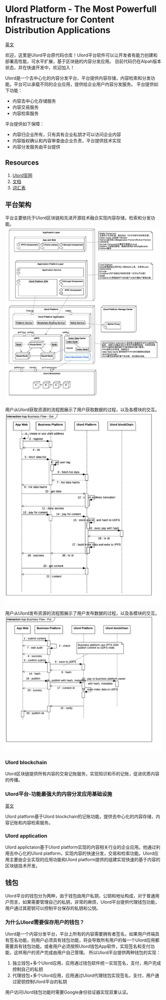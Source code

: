 # Ulord Platform - The Most Powerfull Infrastructure for Content Distribution Applications
[英文](./README.md)

欢迎，这里是Ulord平台原代码仓库！Ulord平台软件可以让开发者有能力创建和部署高性能，可水平扩展，基于区块链的内容分发应用。
目前代码仍在Alpah版本状态，并在快速开发中，欢迎加入！

Ulord是一个去中心化的内容分发平台，平台提供内容存储，内容检索和分发功能。平台可以承载不同的企业应用，提供给企业用户内容分发服务。
平台提供如下功能：
- 内容去中心化存储服务
- 内容交易服务
- 内容检索服务

平台提供如下保障：
- 内容归企业所有，只有具有企业私钥才可以访问企业内容
- 内容版权确认和内容审查由企业负责，平台提供技术实现
- 内容分发服务由平台提供

## Resources
1. [Ulord官网](http://ulord.one)
2. [文档](https://github.com/UlordChain/documentation)
3. [词汇表](./vocabulary.md)

## 平台架构
平台主要依托于Ulord区块链和先进开源技术融合实现内容存储，检索和分发功能。
![架构图](images/Ulord-Arch.jpg)

用户从Ulord获取资源的流程图展示了用户获取数据的过程，以及各模块的交互。
![获取资源流程图](images/App-Business-Flow-Get.jpg)

用户从Ulord发布资源的流程图展示了用户发布数据的过程，以及各模块的交互。
![发布资源流程图](images/App-Business-Flow-Put.jpg)

### Ulord blockchain
Ulord区块链提供所有内容的交易记账服务，实现知识和币的记账，促进优质内容的传播。

### Ulord平台-功能最强大的内容分发应用基础设施
[英文](./README.md)

Ulord platform基于Ulord blockchain的记账功能，提供去中心化的内容存储，内容记账和内容检索服务。

### Ulord application
Ulord applictaion基于Ulord platform实现的内容相关行业的企业应用。他通过利用去中心化的Ulord platform，实现内容的快速分发，交易和检索功能。Ulord应用主要由企业实现的应用功能和Ulord platform提供的组建实现快速的基于内容的区块链技术开发。

## 钱包
Ulord平台的钱包分为两种，由于钱包由用户私钥，公钥和地址构成，对于普通用户而言，如果需要管理自己的私钥，非常的麻烦，Ulord平台提供代理钱包功能，用户通过其密钥可以控制平台保存的私钥和公钥。

### 为什么Ulord需要保存用户的钱包？
Ulord是一个内容分发平台，平台上所有的内容需要拥有者签名，如果用户终端具有签名功能，则用户必须具有钱包功能，将会导致所有用户的每一个Ulord应用都需要具有钱包功能。或者用户必须按照Ulord钱包App软件，实现签名和支付功能，这样用户的资产完成由用户自己管理。
所以Ulord平台提供两种钱包的实现：
1. 独立钱包+多个Ulord应用，应用通过钱包软件统一实现签名，支付，用户完成控制自己的私钥
2. 代理钱包+多个Ulord应用，应用通过Ulord代理钱包实现签名，支付，用户通过密钥控制Ulord平台的私钥

用户访问Ulord钱包功能时需要Google身份验证器实现双重认证。
